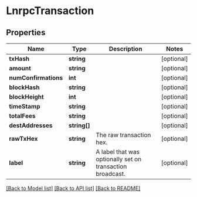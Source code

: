 # LnrpcTransaction

## Properties
Name | Type | Description | Notes
------------ | ------------- | ------------- | -------------
**txHash** | **string** |  | [optional] 
**amount** | **string** |  | [optional] 
**numConfirmations** | **int** |  | [optional] 
**blockHash** | **string** |  | [optional] 
**blockHeight** | **int** |  | [optional] 
**timeStamp** | **string** |  | [optional] 
**totalFees** | **string** |  | [optional] 
**destAddresses** | **string[]** |  | [optional] 
**rawTxHex** | **string** | The raw transaction hex. | [optional] 
**label** | **string** | A label that was optionally set on transaction broadcast. | [optional] 

[[Back to Model list]](../README.md#documentation-for-models) [[Back to API list]](../README.md#documentation-for-api-endpoints) [[Back to README]](../README.md)



